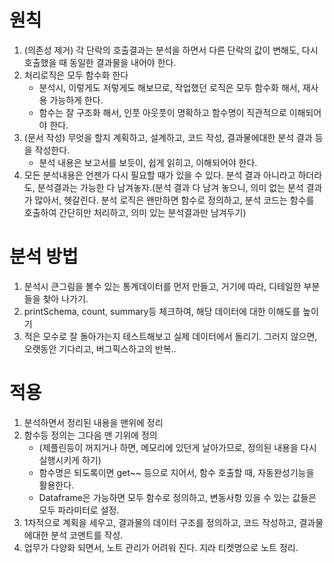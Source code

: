 # 원칙
1. (의존성 제거) 각 단락의 호출결과는 분석을 하면서 다른 단락의 값이 변해도, 다시 호출했을 때 동일한 결과물을 내어야 한다.
1. 처리로직은 모두 함수화 한다
    - 분석시, 이렇게도 저렇게도 해보므로, 작업했던 로직은 모두 함수화 해서, 재사용 가능하게 한다.
    - 함수는 잘 구조화 해서, 인풋 아웃풋이 명확하고 함수명이 직관적으로 이해되어야 한다.
1. (문서 작성) 무엇을 할지 계획하고, 설계하고, 코드 작성, 결과물에대한 분석 결과 등을 작성한다.
    - 분석 내용은 보고서를 보듯이, 쉽게 읽히고, 이해되어야 한다.
1. 모든 분석내용은 언젠가 다시 필요할 때가 있을 수 있다. 분석 결과 아니라고 하더라도, 분석결과는 가능한 다 남겨놓자.(분석 결과 다 남겨 놓으니, 의미 없는 분석 결과가 많아서, 헷갈린다. 분석 로직은 왠만하면 함수로 정의하고, 분석 코드는 함수를 호출하여 간단히만 처리하고, 의미 있는 분석결과만 남겨두기)

# 분석 방법
1. 분석시 큰그림을 볼수 있는 통계데이터를 먼저 만들고, 거기에 따라, 디테일한 부분들을 찾아 나가기.
2. printSchema, count, summary등 체크하여, 해당 데이터에 대한 이해도를 높이기
3. 적은 모수로 잘 돌아가는지 테스트해보고 실제 데이터에서 돌리기. 그러지 않으면, 오랫동안 기다리고, 버그픽스하고의 반복..

# 적용
1. 분석하면서 정리된 내용을 맨위에 정리
1. 함수등 정의는 그다음 맨 기위에 정의
   - (제플린등이 꺼지거나 하면, 메모리에 있던게 날아가므로, 정의된 내용을 다시 실행시키게 하기)
    - 함수명은 되도록이면 get~~ 등으로 지어서, 함수 호출할 때, 자동완성기능을 활용한다.
    - Dataframe은 가능하면 모두 함수로 정의하고, 변동사항 있을 수 있는 값들은 모두 파라미터로 설정.
1. 1차적으로 계획을 세우고, 결과물의 데이터 구조를 정의하고, 코드 작성하고, 결과물에대한 분석 코맨트를 작성.
1. 업무가 다양화 되면서, 노트 관리가 어려워 진다. 지라 티켓명으로 노트 정리.
